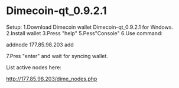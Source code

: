 # Dimecoin-qt_0.9.2.1

Setup:
1.Download Dimecoin wallet Dimecoin-qt_0.9.2.1  for Wndows.
2.Install wallet
3.Press "help"
5.Pess"Console"
6.Use command:

addnode 177.85.98.203 add

7.Pres "enter" and wait for syncing wallet.

List active nodes here:

http://177.85.98.203/dime_nodes.php
